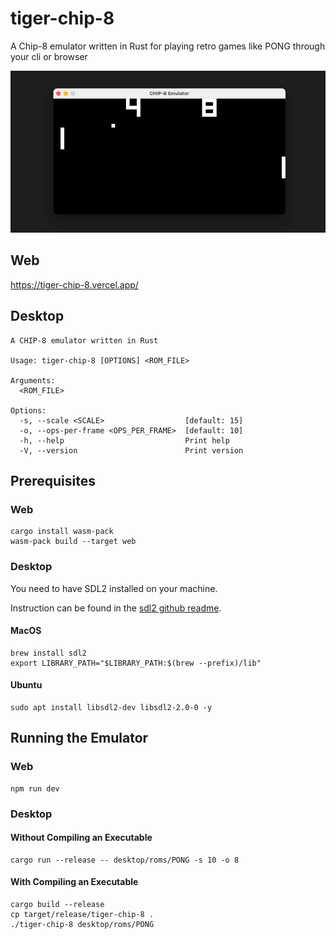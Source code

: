 # tiger-chip-8
A Chip-8 emulator written in Rust for playing retro games like PONG through your cli or browser

![PONG](chip-8.png)

## Web
https://tiger-chip-8.vercel.app/

## Desktop
```
A CHIP-8 emulator written in Rust

Usage: tiger-chip-8 [OPTIONS] <ROM_FILE>

Arguments:
  <ROM_FILE>  

Options:
  -s, --scale <SCALE>                  [default: 15]
  -o, --ops-per-frame <OPS_PER_FRAME>  [default: 10]
  -h, --help                           Print help
  -V, --version                        Print version
```

## Prerequisites

### Web
```
cargo install wasm-pack
wasm-pack build --target web
```

### Desktop
You need to have SDL2 installed on your machine.

Instruction can be found in the [sdl2 github readme](https://github.com/Rust-SDL2/rust-sdl2).

#### MacOS
```
brew install sdl2
export LIBRARY_PATH="$LIBRARY_PATH:$(brew --prefix)/lib"
```

#### Ubuntu
```
sudo apt install libsdl2-dev libsdl2-2.0-0 -y
```

## Running the Emulator

### Web
```
npm run dev
```

### Desktop

#### Without Compiling an Executable
```
cargo run --release -- desktop/roms/PONG -s 10 -o 8
```

#### With Compiling an Executable
```
cargo build --release
cp target/release/tiger-chip-8 .
./tiger-chip-8 desktop/roms/PONG
```
